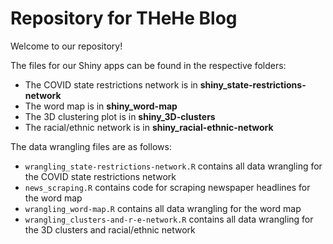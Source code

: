 # Repository for THeHe Blog

Welcome to our repository! 

The files for our Shiny apps can be found in the respective folders:
* The COVID state restrictions network is in **shiny_state-restrictions-network**
* The word map is in **shiny_word-map**
* The 3D clustering plot is in **shiny_3D-clusters**
* The racial/ethnic network is in **shiny_racial-ethnic-network**

The data wrangling files are as follows:
* `wrangling_state-restrictions-network.R` contains all data wrangling for the COVID state restrictions network
* `news_scraping.R` contains code for scraping newspaper headlines for the word map
* `wrangling_word-map.R` contains all data wrangling for the word map
* `wrangling_clusters-and-r-e-network.R` contains all data wrangling for the 3D clusters and racial/ethnic network  

